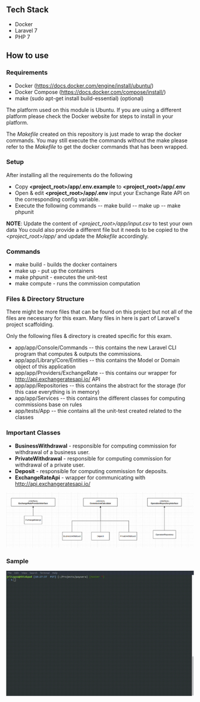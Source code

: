 ## Tech Stack
 - Docker
 - Laravel 7
 - PHP 7

## How to use
### Requirements
 - Docker (https://docs.docker.com/engine/install/ubuntu/)
 - Docker Compose (https://docs.docker.com/compose/install/)
 - make (sudo apt-get install build-essential) (optional) 

The platform used on this module is Ubuntu.
If you are using a different platform please check the Docker website for steps to install in your platform.

The *Makefile* created on this repository is just made to wrap the docker commands. You may still execute the commands without the make please refer to the *Makefile* to get the docker commands that has been wrapped.

### Setup
After installing all the requirements do the following
 - Copy **<project_root>/app/.env.example** to **<project_root>/app/.env**
 - Open & edit **<project_root>/app/.env** input your Exchange Rate API on the corresponding config variable.
 - Execute the following commands
 -- make build
 -- make up
 -- make phpunit

**NOTE**:
Update the content of *<project_root>/app/input.csv* to test your own data
You could also provide a different file but it needs to be copied to the *<project_root>/app/* and update the *Makefile* accordingly.

### Commands
 - make build - builds the docker containers
 - make up - put up the containers
 - make phpunit - executes the unit-test
 - make compute - runs the commission computation

### Files & Directory Structure
There might be more files that can be found on this project but not all of the files are necessary for this exam. Many files in here is part of Laravel's project scaffolding.

Only the following files & directory is created specific for this exam.
- app/app/Console/Commands
-- this contains the new Laravel CLI program that computes & outputs the commissions.
- app/app/Library/Core/Entities
 -- this contains the Model or Domain object of this application
 - app/app/Providers/ExchangeRate
 -- this contains our wrapper for http://api.exchangeratesapi.io/ API
 - app/app/Repositories
 -- this contains the abstract for the storage (for this case everything is in memory)
 - app/app/Services
 -- this contains the different classes for computing commissions base on rules
 - app/tests/App
 -- thie contains all the unit-test created related to the classes
 
### Important Classes
 - **BusinessWithdrawal** - responsible for computing commission for withdrawal of a business user.
 - **PrivateWithdrawal** - responsible for computing commission for withdrawal of a private user.
 - **Deposit** - responsible for computing commission for deposits.
 - **ExchangeRateApi** - wrapper for communicating with http://api.exchangeratesapi.io/

![Alt Text](https://github.com/notmii/pay/blob/master/docs/ClassDiagram.png)


### Sample
![Alt Text](https://github.com/notmii/pay/blob/master/docs/sample.gif)
